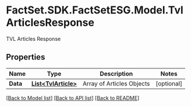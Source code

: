 # FactSet.SDK.FactSetESG.Model.TvlArticlesResponse
TVL Articles Response

## Properties

Name | Type | Description | Notes
------------ | ------------- | ------------- | -------------
**Data** | [**List&lt;TvlArticle&gt;**](TvlArticle.md) | Array of Articles Objects | [optional] 

[[Back to Model list]](../README.md#documentation-for-models) [[Back to API list]](../README.md#documentation-for-api-endpoints) [[Back to README]](../README.md)

